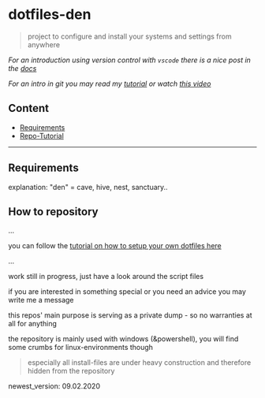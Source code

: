 # dotfiles-den

> project to configure and install your systems and settings from anywhere

*For an introduction using version control with `vscode` there is a nice post in the [docs](https://code.visualstudio.com/docs/editor/versioncontrol)*

*For an intro in git you may read my [tutorial](basic-tutorials/how-to_init_a_git_repo.md) or watch [this video](https://www.youtube.com/watch?v=SWYqp7iY_Tc)*

## Content

- [Requirements](#requirements)
- [Repo-Tutorial](#how-to-repository)

---

## Requirements

explanation: "den" = cave, hive, nest, sanctuary..

## How to repository

...

you can follow the [tutorial on how to setup your own dotfiles here](tutorials/how-to_dotfiles.md)

...

work still in progress, just have a look around the script files

if you are interested in something special or you need an advice you may write me a message

this repos' main purpose is serving as a private dump - so no warranties at all for anything

the repository is mainly used with windows (&powershell), you will find some crumbs for linux-environments though

> especially all install-files are under heavy construction and therefore hidden from the repository

newest_version: 09.02.2020
